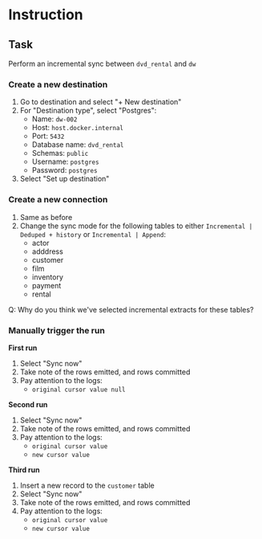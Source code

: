 # Instruction 

## Task 

Perform an incremental sync between `dvd_rental` and `dw`

### Create a new destination 

1. Go to destination and select "+ New destination" 
2. For "Destination type", select "Postgres": 
    - Name: `dw-002`
    - Host: `host.docker.internal` 
    - Port: `5432`
    - Database name: `dvd_rental` 
    - Schemas: `public` 
    - Username: `postgres`
    - Password: `postgres` 
3. Select "Set up destination" 


### Create a new connection 

1. Same as before
2. Change the sync mode for the following tables to either `Incremental | Deduped + history` or `Incremental | Append`: 
    - actor 
    - adddress 
    - customer 
    - film 
    - inventory 
    - payment 
    - rental 

Q: Why do you think we've selected incremental extracts for these tables? 

### Manually trigger the run 

**First run**

1. Select "Sync now" 
2. Take note of the rows emitted, and rows committed 
3. Pay attention to the logs: 
    - `original cursor value null` 

**Second run**

1. Select "Sync now" 
2. Take note of the rows emitted, and rows committed 
3. Pay attention to the logs: 
    - `original cursor value` 
    - `new cursor value` 

**Third run**

1. Insert a new record to the `customer` table 
2. Select "Sync now" 
3. Take note of the rows emitted, and rows committed 
4. Pay attention to the logs: 
    - `original cursor value` 
    - `new cursor value` 
